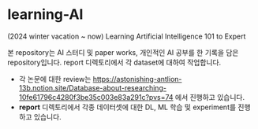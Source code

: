 # learning-AI
(2024 winter vacation ~ now) Learning Artificial Intelligence 101 to Expert

본 repository는 AI 스터디 및 paper works, 개인적인 AI 공부를 한 기록을 담은 repository입니다. report 디렉토리에서 각 dataset에 대하여 작업합니다.

- 각 논문에 대한 review는 https://astonishing-antlion-13b.notion.site/Database-about-researching-10fe61796c4280f3be35c003e83a291c?pvs=74 에서 진행하고 있습니다. 
- **report** 디렉토리에서 각종 데이터셋에 대한 DL, ML 학습 및 experiment를 진행하고 있습니다.
